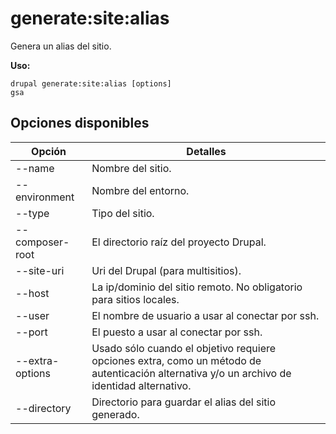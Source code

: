 # generate:site:alias
Genera un alias del sitio.

**Uso:**
```
drupal generate:site:alias [options]
gsa
```

## Opciones disponibles
Opción | Detalles
-------|-------------
--name | Nombre del sitio.
--environment | Nombre del entorno.
--type | Tipo del sitio.
--composer-root | El directorio raíz del proyecto Drupal.
--site-uri | Uri del Drupal (para multisitios).
--host | La ip/dominio del sitio remoto. No obligatorio para sitios locales.
--user | El nombre de usuario a usar al conectar por ssh.
--port | El puesto a usar al conectar por ssh.
--extra-options | Usado sólo cuando el objetivo requiere opciones extra, como un método de autenticación alternativa y/o un archivo de identidad alternativo.
--directory | Directorio para guardar el alias del sitio generado.
